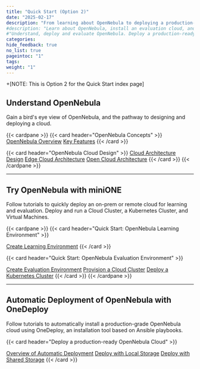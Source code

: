 ```yaml
---
title: "Quick Start (Option 2)"
date: "2025-02-17"
description: "From learning about OpenNebula to deploying a production-ready OpenNebula cloud"
#description: "Learn about OpenNebula, install an evaluation cloud, and automatically install a production-ready cloud"
#"Understand, deploy and evaluate OpenNebula. Deploy a production-ready OpenNebula cloud"
categories:
hide_feedback: true
no_list: true
pageintoc: "1"
tags:
weight: "1"
---
```


+[NOTE: This is Option 2 for the Quick Start index page]

<a id="cloud-installation"></a>

<!--# Cloud Installation -->

<!-- This first chapter is designed to quickly take you from an introduction to OpenNebula to deploying your first cloud for learning and evaluation.

The first section, [Understand OpenNebula]({{% relref "understand_opennebula" %}}), provides you with a bird's eye view of the system's base concepts, key features, architecture basics, and the most common pathway from cloud design to deployment.

The second section, [Try OpenNebula with miniONE]({{% relref "try_opennebula" %}}), consists of tutorials for quickly installing an OpenNebula cloud for purposes of evaluation, testing, and even on-premises production operations. The tutorials guide you in building progressively complex infrastructure, from a basic Front-end install to automatically deploying a Kubernetes cluster.

The third section, [Automatic Deployment of OpenNebula with OneDeploy]({{% relref "automatic_deployment_of_opennebula_with_one_deploy" %}}) contains an overview and tutorials for automatically installing a production-grade OpenNebula cloud using OneDeploy, an automated installation tool based on Ansible playbooks. -->

## Understand OpenNebula

Gain a bird's eye view of OpenNebula, and the pathway to designing and deploying a cloud.

{{< cardpane >}}
   {{< card header="OpenNebula Concepts" >}}
         <inl>
            <a href="../understand_opennebula/opennebula_concepts/opennebula_overview">OpenNebula Overview</a>
         </inl>
         <inl>
            <a href="../understand_opennebula/opennebula_concepts/key_features">Key Features</a>
         </inl>
   {{< /card >}}
   <p></p>
   {{< card header="OpenNebula Cloud Design" >}}
      <inl>
         <a href="../understand_opennebula/cloud_architecture_and_design/cloud_architecture_design">Cloud Architecture Design</a>
      </inl>
      <inl>
         <a href="../understand_opennebula/cloud_architecture_and_design/edge_cloud_reference_architecture">Edge Cloud Architecture</a>
      </inl>
      <inl>
         <a href="../understand_opennebula/cloud_architecture_and_design/open_cloud_reference_architecture">Open Cloud Architecture</a>
      </inl>
   {{< /card >}}
{{< /cardpane >}}

<hr class="panel-line">

## Try OpenNebula with miniONE

Follow tutorials to quickly deploy an on-prem or remote cloud for learning and evaluation. Deploy and run a Cloud Cluster, a Kubernetes Cluster, and Virtual Machines.

{{< cardpane >}}
   {{< card header="Quick Start: OpenNebula Learning Environment" >}}
      <p></p>
      <bxctr>
         <a href="../try_opennebula/opennebula_learning_environment/create_an_emulated_environment_with_minione">Create Learning Environment</a>
      </bxctr>
   {{< /card >}}
   <p></p>
   {{< card header="Quick Start: OpenNebula Evaluation Environment" >}}
      <p></p>
      <inl>
         <a href="../try_opennebula/opennebula_evaluation_environment/">Create Evaluation Environment</a>
      </inl>
      <inl>
         <a href="../try_opennebula/opennebula_evaluation_environment/provisioning_edge_cluster">Provision a Cloud Cluster</a>
      </inl>
      <inl>
         <a href="../try_opennebula/opennebula_evaluation_environment/running_kubernetes_clusters">Deploy a Kubernetes Cluster</a>
      </inl>
   {{< /card >}}
{{< /cardpane >}}

<hr class="panel-line">

## Automatic Deployment of OpenNebula with OneDeploy

Follow tutorials to automatically install a production-grade OpenNebula cloud using OneDeploy, an installation tool based on Ansible playbooks.

{{< card header="Deploy a production-ready OpenNebula Cloud" >}}
   <p></p>
      <inl>
         <a href="../automatic_deployment_of_opennebula_with_one_deploy/one_deploy_overview">Overview of Automatic Deployment</a>
      </inl>
      <inl>
         <a href="../automatic_deployment_of_opennebula_with_one_deploy/one_deploy_tutorial_local_ds">Deploy with Local Storage</a>
      </inl>
      <inl>
         <a href="../automatic_deployment_of_opennebula_with_one_deploy/one_deploy_tutorial_shared_ds">Deploy with Shared Storage</a>
      </inl>
   {{< /card >}}
